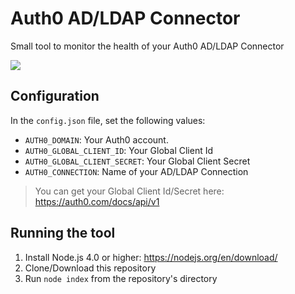 # Auth0 AD/LDAP Connector

Small tool to monitor the health of your Auth0 AD/LDAP Connector

![](https://cldup.com/ZNlm10-fKT.png)

## Configuration

In the `config.json` file, set the following values:

 - `AUTH0_DOMAIN`: Your Auth0 account.
 - `AUTH0_GLOBAL_CLIENT_ID`: Your Global Client Id
 - `AUTH0_GLOBAL_CLIENT_SECRET`: Your Global Client Secret
 - `AUTH0_CONNECTION`: Name of your AD/LDAP Connection

> You can get your Global Client Id/Secret here: https://auth0.com/docs/api/v1

## Running the tool

 1. Install Node.js 4.0 or higher: https://nodejs.org/en/download/
 2. Clone/Download this repository
 3. Run `node index` from the repository's directory
